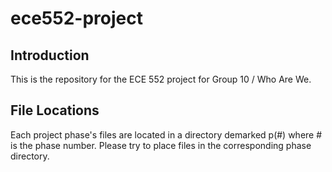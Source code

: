 # ece552-project
## Introduction
This is the repository for the ECE 552 project for Group 10 / Who Are We. 

## File Locations
Each project phase's files are located in a directory demarked p(#) where # is the phase number. Please try to place files in the corresponding phase directory. 
